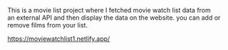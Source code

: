 This is a movie list project where I fetched movie watch list data from          
an external API and then display the data on the website. you can add or remove films from your list.                                                                                                                                                                   
  
https://moviewatchlist1.netlify.app/      
